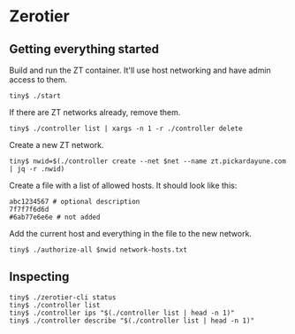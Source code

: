 # Zerotier

## Getting everything started

Build and run the ZT container. It'll use host networking and have admin access to them.

```
tiny$ ./start
```

If there are ZT networks already, remove them.

```
tiny$ ./controller list | xargs -n 1 -r ./controller delete
```

Create a new ZT network.

```
tiny$ nwid=$(./controller create --net $net --name zt.pickardayune.com | jq -r .nwid)
```

Create a file with a list of allowed hosts. It should look like this:

```
abc1234567 # optional description
7f7f7f6d6d
#6ab77e6e6e # not added
```

Add the current host and everything in the file to the new network.

```
tiny$ ./authorize-all $nwid network-hosts.txt
```

## Inspecting

```
tiny$ ./zerotier-cli status
tiny$ ./controller list
tiny$ ./controller ips "$(./controller list | head -n 1)"
tiny$ ./controller describe "$(./controller list | head -n 1)"
```
